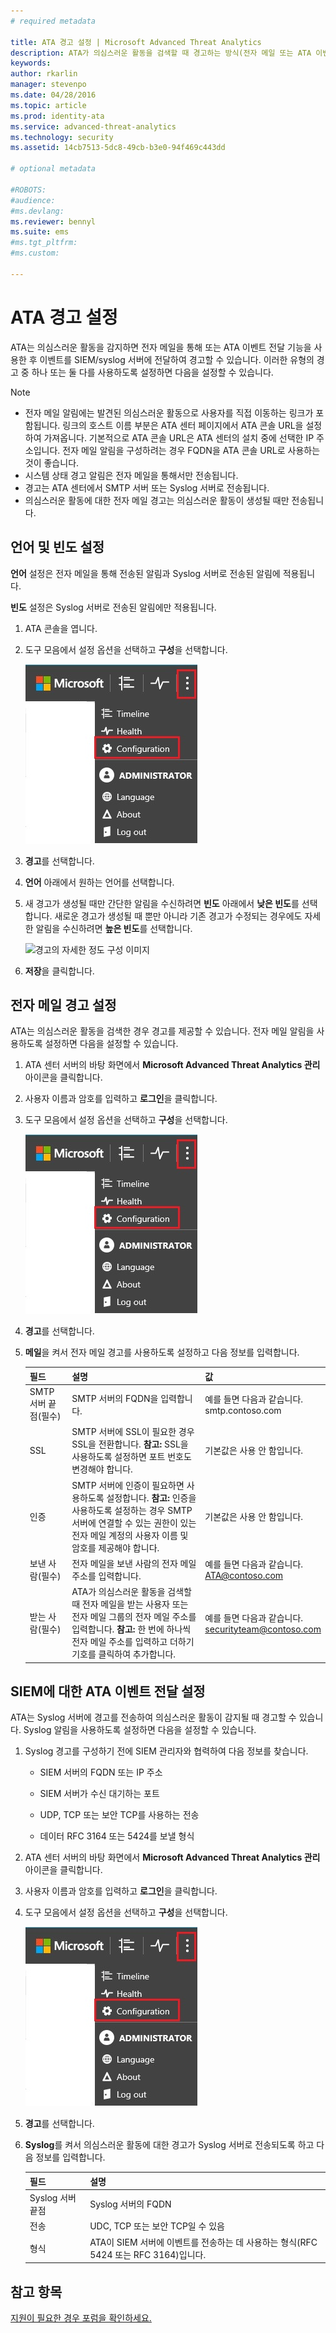 ```yaml
---
# required metadata

title: ATA 경고 설정 | Microsoft Advanced Threat Analytics
description: ATA가 의심스러운 활동을 검색할 때 경고하는 방식(전자 메일 또는 ATA 이벤트 전달)을 설명합니다. 
keywords:
author: rkarlin
manager: stevenpo
ms.date: 04/28/2016
ms.topic: article
ms.prod: identity-ata
ms.service: advanced-threat-analytics
ms.technology: security
ms.assetid: 14cb7513-5dc8-49cb-b3e0-94f469c443dd

# optional metadata

#ROBOTS:
#audience:
#ms.devlang:
ms.reviewer: bennyl
ms.suite: ems
#ms.tgt_pltfrm:
#ms.custom:

---
```


# ATA 경고 설정
ATA는 의심스러운 활동을 감지하면 전자 메일을 통해 또는 ATA 이벤트 전달 기능을 사용한 후 이벤트를 SIEM/syslog 서버에 전달하여 경고할 수 있습니다. 이러한 유형의 경고 중 하나 또는 둘 다를 사용하도록 설정하면 다음을 설정할 수 있습니다.

> [!NOTE]
> -   전자 메일 알림에는 발견된 의심스러운 활동으로 사용자를 직접 이동하는 링크가 포함됩니다. 링크의 호스트 이름 부분은 ATA 센터 페이지에서 ATA 콘솔 URL을 설정하여 가져옵니다. 기본적으로 ATA 콘솔 URL은 ATA 센터의 설치 중에 선택한 IP 주소입니다.  전자 메일 알림을 구성하려는 경우 FQDN을 ATA 콘솔 URL로 사용하는 것이 좋습니다.
> -   시스템 상태 경고 알림은 전자 메일을 통해서만 전송됩니다.
> -   경고는 ATA 센터에서 SMTP 서버 또는 Syslog 서버로 전송됩니다.
> -   의심스러운 활동에 대한 전자 메일 경고는 의심스러운 활동이 생성될 때만 전송됩니다.

## 언어 및 빈도 설정
**언어** 설정은 전자 메일을 통해 전송된 알림과 Syslog 서버로 전송된 알림에 적용됩니다.

**빈도** 설정은 Syslog 서버로 전송된 알림에만 적용됩니다.

1.  ATA 콘솔을 엽니다.

2.  도구 모음에서 설정 옵션을 선택하고 **구성**을 선택합니다.

    ![ATA 구성 설정 아이콘](media/ATA-config-icon.JPG)

3.  **경고**를 선택합니다.

4.  **언어** 아래에서 원하는 언어를 선택합니다.

5.  새 경고가 생성될 때만 간단한 알림을 수신하려면 **빈도** 아래에서 **낮은 빈도**를 선택합니다. 새로운 경고가 생성될 때 뿐만 아니라 기존 경고가 수정되는 경우에도 자세한 알림을 수신하려면 **높은 빈도**를 선택합니다.

    ![경고의 자세한 정도 구성 이미지](media/ATA-alerts-verbosity-language.png)

6.  **저장**을 클릭합니다.

## 전자 메일 경고 설정
ATA는 의심스러운 활동을 검색한 경우 경고를 제공할 수 있습니다. 전자 메일 알림을 사용하도록 설정하면 다음을 설정할 수 있습니다.

1.  ATA 센터 서버의 바탕 화면에서 **Microsoft Advanced Threat Analytics 관리** 아이콘을 클릭합니다.

2.  사용자 이름과 암호를 입력하고 **로그인**을 클릭합니다.

3.  도구 모음에서 설정 옵션을 선택하고 **구성**을 선택합니다.

    ![ATA 구성 설정 아이콘](media/ATA-config-icon.JPG)

4.  **경고**를 선택합니다.

5.  **메일**을 켜서 전자 메일 경고를 사용하도록 설정하고 다음 정보를 입력합니다.

    |필드|설명|값|
    |---------|---------------|---------|
    |SMTP 서버 끝점(필수)|SMTP 서버의 FQDN을 입력합니다.|예를 들면 다음과 같습니다.<br />smtp.contoso.com|
    |SSL|SMTP 서버에 SSL이 필요한 경우 SSL을 전환합니다. **참고:** SSL을 사용하도록 설정하면 포트 번호도 변경해야 합니다.|기본값은 사용 안 함입니다.|
    |인증|SMTP 서버에 인증이 필요하면 사용하도록 설정합니다. **참고:** 인증을 사용하도록 설정하는 경우 SMTP 서버에 연결할 수 있는 권한이 있는 전자 메일 계정의 사용자 이름 및 암호를 제공해야 합니다.|기본값은 사용 안 함입니다.|
    |보낸 사람(필수)|전자 메일을 보낸 사람의 전자 메일 주소를 입력합니다.|예를 들면 다음과 같습니다.<br />ATA@contoso.com|
    |받는 사람(필수)|ATA가 의심스러운 활동을 검색할 때 전자 메일을 받는 사용자 또는 전자 메일 그룹의 전자 메일 주소를 입력합니다. **참고:** 한 번에 하나씩 전자 메일 주소를 입력하고 더하기 기호를 클릭하여 추가합니다.|예를 들면 다음과 같습니다.<br />securityteam@contoso.com|

## SIEM에 대한 ATA 이벤트 전달 설정
ATA는 Syslog 서버에 경고를 전송하여 의심스러운 활동이 감지될 때 경고할 수 있습니다. Syslog 알림을 사용하도록 설정하면 다음을 설정할 수 있습니다.

1.  Syslog 경고를 구성하기 전에 SIEM 관리자와 협력하여 다음 정보를 찾습니다.

    -   SIEM 서버의 FQDN 또는 IP 주소

    -   SIEM 서버가 수신 대기하는 포트

    -   UDP, TCP 또는 보안 TCP를 사용하는 전송

    -   데이터 RFC 3164 또는 5424를 보낼 형식

2.  ATA 센터 서버의 바탕 화면에서 **Microsoft Advanced Threat Analytics 관리** 아이콘을 클릭합니다.

3.  사용자 이름과 암호를 입력하고 **로그인**을 클릭합니다.

4.  도구 모음에서 설정 옵션을 선택하고 **구성**을 선택합니다.

    ![ATA 구성 설정 아이콘](media/ATA-config-icon.JPG)

5.  **경고**를 선택합니다.

6.  **Syslog**를 켜서 의심스러운 활동에 대한 경고가 Syslog 서버로 전송되도록 하고 다음 정보를 입력합니다.

    |필드|설명|
    |---------|---------------|
    |Syslog 서버 끝점|Syslog 서버의 FQDN|
    |전송|UDC, TCP 또는 보안 TCP일 수 있음|
    |형식|ATA이 SIEM 서버에 이벤트를 전송하는 데 사용하는 형식(RFC 5424 또는 RFC 3164)입니다.|

## 참고 항목
[지원이 필요한 경우 포럼을 확인하세요.](https://social.technet.microsoft.com/Forums/security/en-US/home?forum=mata)


<!--HONumber=Apr16_HO2-->


